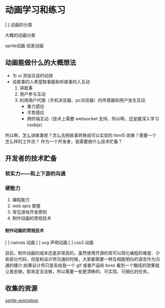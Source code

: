 # 动画学习和练习

[ ] 动画的分类

大概的动画分类

sprite动画
视差动画

## 动画能做什么的大概想法

* 为 ui 添加合适的动效
* 说故事的人希望故事能和听故事的人互动
    1. 讲故事
    2. 用户参与互动
    3. 利用用户代理（手机浏览器、pc浏览器）的传感器和用户发生互动
        * 重力感应
        * 手势感应
        * 跨终端互动（技术上需要 websocket 支持，所以啊，还是要深入学习 nodejs）

所以啊，怎么讲故事呢？怎么去把故事转换成可以实现的 html5 效果？需要一个怎么样的工作流？
作为一个开发者，我需要做什么技术贮备？

## 开发者的技术贮备

### 软实力——和上下游的沟通

### 硬能力

1. 编程能力
2. web apis 掌握
3. 常见游戏开发原则
4. 制作动画的常规技术

#### 制作动画的常规技术

[ ] canvas 动画
[ ] svg 声明动画
[ ] css3 动画 

目前，制作动画的成本还是非常高的，虽然使用开源的库可以简化编程的难度、少些部分代码，但是和设计师沟通的时候，大家都需要一种互相能明白的语言作为沟通的媒介:如果设计师只是丢给我一个 gif 或者产品和 boss 看到一个酷炫的效果就让我去做，那肯定没法做，所以需要一些更清晰的、可实现、可细化的任务。

## 收集的资源

[sprite-animation](http://eighthday.co.uk/journal/sprite-animation)